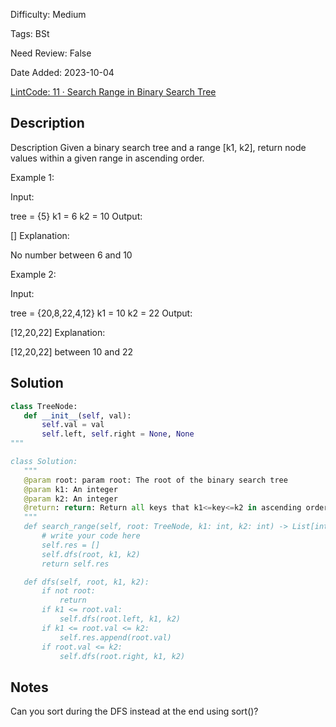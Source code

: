 Difficulty: Medium

Tags: BSt

Need Review: False

Date Added: 2023-10-04

[LintCode: 11 · Search Range in Binary Search Tree](https://www.lintcode.com/problem/11/)

## Description 

Description
Given a binary search tree and a range [k1, k2], return node values within a given range in ascending order.


Example 1:

Input:

tree = {5}
k1 = 6
k2 = 10
Output:

[]
Explanation:

No number between 6 and 10

Example 2:

Input:

tree = {20,8,22,4,12}
k1 = 10
k2 = 22
Output:

[12,20,22]
Explanation:

[12,20,22] between 10 and 22

## Solution 
 ```python 
class TreeNode:
    def __init__(self, val):
        self.val = val
        self.left, self.right = None, None
"""

class Solution:
    """
    @param root: param root: The root of the binary search tree
    @param k1: An integer
    @param k2: An integer
    @return: return: Return all keys that k1<=key<=k2 in ascending order
    """
    def search_range(self, root: TreeNode, k1: int, k2: int) -> List[int]:
        # write your code here
        self.res = []
        self.dfs(root, k1, k2)
        return self.res

    def dfs(self, root, k1, k2):
        if not root:
            return            
        if k1 <= root.val:
            self.dfs(root.left, k1, k2)
        if k1 <= root.val <= k2:
            self.res.append(root.val)
        if root.val <= k2:
            self.dfs(root.right, k1, k2)
 ``` 
## Notes
Can you sort during the DFS instead at the end using sort()?